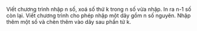 Viết chương trình nhập n số, xoá số thứ k trong n số vừa nhập. In ra n-1 số còn lại.
Viết chương trình cho phép nhập một dãy gồm n số nguyên. Nhập thêm một số và chèn thêm vào dãy sau phần tử k.